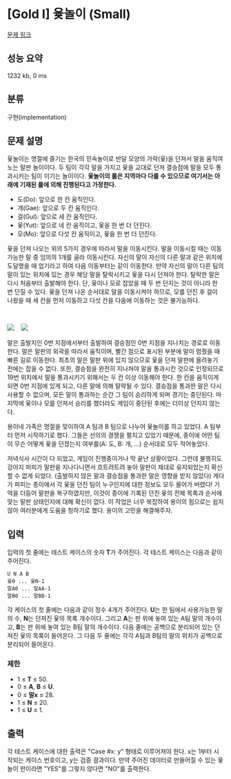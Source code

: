 # [Gold I] 윷놀이 (Small)

[문제 링크](https://www.acmicpc.net/problem/12425)

## 성능 요약

1232 kb, 0 ms

## 분류

구현(implementation)

## 문제 설명

윷놀이는 명절에 즐기는 한국의 민속놀이로 반달 모양의 가락(윷)을 던져서 말을 움직여 노는 말판 놀이이다. 두 팀이 각각 말을 가지고 윷을 교대로 던져 결승점에 말을 모두 통과시키는 팀이 이기는 놀이이다. **윷놀이의 룰은 지역마다 다를 수 있으므로 여기서는 아래에 기재된 룰에 의해 진행된다고 가정한다.**

- 도(Do): 앞으로 한 칸 움직인다.
- 개(Gae): 앞으로 두 칸 움직인다.
- 걸(Gul): 앞으로 세 칸 움직인다.
- 윷(Yut): 앞으로 네 칸 움직이고, 윷을 한 번 더 던진다.
- 모(Mo): 앞으로 다섯 칸 움직이고, 윷을 한 번 더 던진다.

윷을 던져 나오는 위의 5가지 경우에 따라서 말을 이동시킨다. 말을 이동시킬 때는 이동 가능한 말 중 임의의 1개를 골라 이동시킨다. 자신의 말이 자신의 다른 말과 같은 위치에 도달했을 때 업기라고 하여 다음 이동부터는 같이 이동한다. 만약 자신의 말이 다른 팀의 말이 있는 위치에 있는 경우 해당 말을 탈락시키고 윷을 다시 던져야 한다. 탈락한 말은 다시 처음부터 출발해야 한다. 단, 윷이나 모로 잡았을 때 두 번 던지는 것이 아니라 한 번 던질 수 있다. 윷을 던져 나온 순서대로 말을 이동시켜야 하므로, 모를 던진 후 걸이 나왔을 때 세 칸을 먼저 이동하고 다섯 칸을 다음에 이동하는 것은 불가능하다.

 

![](https://onlinejudgeimages.s3.amazonaws.com/problem/12425/images-43.png)    ![](https://onlinejudgeimages.s3.amazonaws.com/problem/12425/images-42.png)

말은 출발지인 0번 지점에서부터 출발하여 결승점인 0번 지점을 지나치는 경로로 이동한다. 말은 말판의 외곽을 따라서 움직이며, 빨간 점으로 표시된 부분에 말이 멈췄을 때 빠른 길로 이동한다. 최초의 말은 말판 위에 있지 않으므로 윷을 던져 말판에 올려놓기 전에는 잡을 수 없다. 또한, 결승점을 완전히 지나쳐야 말을 통과시킨 것으로 인정되므로 19번 위치에서 말을 통과시키기 위해서는 두 칸 이상 이동해야 한다. 한 칸을 움직이게 되면 0번 지점에 있게 되고, 다른 말에 의해 탈락될 수 있다. 결승점을 통과한 말은 다시 사용할 수 없으며, 모든 말이 통과하는 순간 그 팀이 승리하게 되며 경기는 중단된다. 마지막에 윷이나 모를 던져서 승리를 했더라도 게임이 중단된 후에는 더이상 던지지 않는다.

용이네 가족은 명절을 맞이하여 A 팀과 B 팀으로 나누어 윷놀이를 하고 있었다. A 팀부터 먼저 시작하기로 했다. 그들은 선의의 경쟁을 펼치고 있었기 때문에, 종이에 어떤 팀이 무슨 어떻게 윷을 던졌는지 여부를(A: 도, B: 개, ...) 순서대로 모두 적어놓았다.

저녁식사 시간이 다 되었고, 게임이 진행중이거나 막 끝난 상황이었다. 그런데 불행히도 강아지 퍼피가 말판을 지나다니면서 흐트려트려 놓아 말판이 제대로 유지되었는지 확신할 수 없게 되었다. (출발하지 않은 말과 결승점을 통과한 말은 영향을 받지 않았다) 게다가 퍼피는 종이에서 각 윷을 던진 팀이 누구인지에 대한 정보도 모두 물어가 버렸다! 기억을 더듬어 말판을 복구하였지만, 이것이 종이에 기록된 던진 윷의 전체 목록과 순서에 맞는 말판 상태인지에 대해 확신이 없다. 이 작업은 너무 복잡하여 용이의 힘으로는 쉽지 않아 여러분에게 도움을 청하기로 했다. 용이의 고민을 해결해주자.

## 입력

입력의 첫 줄에는 테스트 케이스의 숫자 **T**가 주어진다.
각 테스트 케이스는 다음과 같이 주어진다.

```
U N A B
윷0 ... 윷N-1
말A0 ... 말AA-1
말B0 ... 말BB-1
```

각 케이스의 첫 줄에는 다음과 같이 정수 4개가 주어진다. **U**는 한 팀에서 사용가능한 말의 수, **N**는 던져진 윷의 목록 개수이다. 그리고 **A**는 판 위에 놓여 있는 A팀 말의 개수이고, **B**는 판 위에 놓여 있는 B팀 말의 개수이다.
다음 줄에는 공백으로 분리되어 있는 던져진 윷의 목록이 들어온다.
그 다음 두 줄에는 각각 A팀과 B팀의 말의 위치가 공백으로 분리되어 들어온다.

### 제한
- 1 ≤ **T** ≤ 50.
- 0 ≤ **A**, **B** ≤ **U**.
- 0 ≤ **말x** ≤ 28.
- 1 ≤ **N** ≤ 20.
- 1 ≤ **U** ≤ 1.

## 출력

각 테스트 케이스에 대한 출력은 "Case #x: y" 형태로 이루어져야 한다. x는 1부터 시작되는 케이스 번호이고, y는 검증 결과이다. 만약 주어진 데이터로 만들어질 수 있는 윷놀이 판이라면 "YES"를 그렇지 않다면 "NO"를 출력한다.

